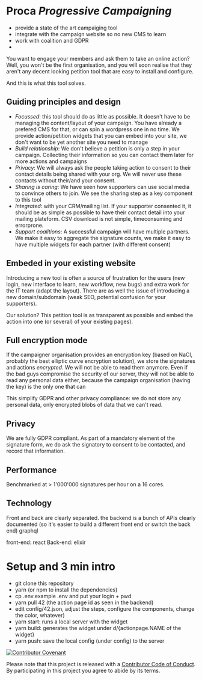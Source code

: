 # Proca *Progressive Campaigning* 

- provide a state of the art campaiging tool
- integrate with the campaign website so no new CMS to learn
- work with coalition and GDPR
- 
You want to engage your members and ask them to take an online action? Well, you won't be the first organisation, and you will soon realise that they aren't any decent looking petition tool that are easy to install and configure.

And this is what this tool solves.

## Guiding principles and design
- *Focussed*: this tool should do as little as possible. It doesn't have to be managing the content/layout of your campaign. You have already a prefered CMS for that, or can spin a wordpress one in no time. We provide action/petition widgets that you can embed into your site, we don't want to be yet another site you need to manage
- *Build relationship*: We don't believe a petition is only a step in your campaign. Collecting their information so you can contact them later for more actions and campaigns
- *Privacy*: We will always ask the people taking action to consent to their contact details being shared with your org. We will never use these contacts without their/and your consent.
- *Sharing is caring*: We have seen how supporters can use social media to convince others to join. We see the sharing step as a key component to this tool
- *Integrated*: with your CRM/mailing list. If your supporter consented it, it should be as simple as possible to have their contact detail into your mailing plateform. CSV download is not simple, timeconsuming and errorprone.
- *Support coalitions*: A successful campaign will have multiple partners. We make it easy to aggregate the signature counts, we make it easy to have multiple widgets for each partner (with different consent)


## Embeded in your existing website

Introducing a new tool is often a source of frustration for the users (new login, new interface to learn, new workflow, new bugs) and extra work for the IT team (adapt the layout). 
There are as well the issue of introducing a new domain/subdomain (weak SEO, potential confusion for your supporters).

Our solution? This petition tool is as transparent as possible and embed the action into one (or several) of your existing pages).

## Full encryption mode
If the campaigner organisation provides an encryption key (based on NaCl, probably the best elliptic curve encryption solution), we store the signatures and actions *encrypted*. We will not be able to read them anymore. Even if the bad guys compromise the security of our server, they will not be able to read any personal data either, because the campaign organisation (having the key) is the only one that can

This simplify GDPR and other privacy compliance: we do not store any personal data, only encrypted blobs of data that we can't read.

## Privacy
We are fully GDPR compliant. As part of a mandatory element of the signature form, we do ask the signatory to consent to be contacted, and record that information.


## Performance

Benchmarked at > 1'000'000 signatures per hour on a 16 cores.

## Technology
Front and back are clearly separated. the backend is a bunch of APIs clearly documented (so it's easier to build a different front end or switch the back end)
graphql

front-end: react
Back-end: elixir

# Setup and 3 min intro

- git clone this repository
- yarn (or npm to install the dependencies)
- cp .env.example .env and put your login + pwd
- yarn pull 42  (the action page id as seen in the backend)
- edit config/42.json, adjust the steps, configure the components, change the color, whatever)
- yarn start: runs a local server with the widget
- yarn build: generates the widget under d/{actionpage.NAME of the widget}
- yarn push: save the local config (under config) to the server

[![Contributor Covenant](https://img.shields.io/badge/Contributor%20Covenant-v2.0%20adopted-ff69b4.svg)](code_of_conduct.md) 

Please note that this project is released with a [Contributor Code of Conduct](code_of_conduct.md). By participating in this project you agree to abide by its terms.


